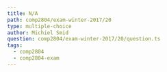 ```yaml
---
title: N/A
path: comp2804/exam-winter-2017/20
type: multiple-choice
author: Michiel Smid
question: comp2804/exam-winter-2017/20/question.ts
tags:
  - comp2804
  - comp2804-exam
---
```

